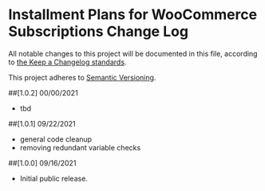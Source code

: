 # Installment Plans for WooCommerce Subscriptions Change Log

All notable changes to this project will be documented in this file, according to [the Keep a Changelog standards](http://keepachangelog.com/).

This project adheres to [Semantic Versioning](http://semver.org/).


##[1.0.2] 00/00/2021

* tbd


##[1.0.1] 09/22/2021

* general code cleanup
* removing redundant variable checks


##[1.0.0] 09/16/2021

* Initial public release.


